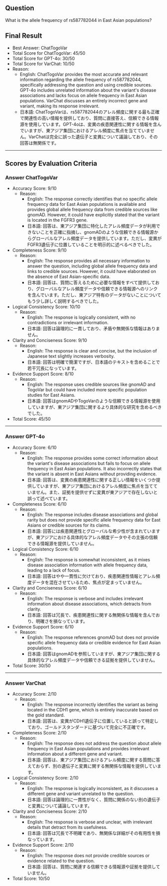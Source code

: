 ## Question

What is the allele frequency of rs587782044 in East Asian populations?

## Final Result

- Best Answer: ChatTogoVar
- Total Score for ChatTogoVar: 45/50
- Total Score for GPT-4o: 30/50
- Total Score for VarChat: 10/50
- Reason:
  - English: ChatTogoVar provides the most accurate and relevant information regarding the allele frequency of rs587782044, specifically addressing the question and using credible sources. GPT-4o includes unrelated information about the variant's disease associations and lacks focus on allele frequency in East Asian populations. VarChat discusses an entirely incorrect gene and variant, making its response irrelevant.
  - 日本語: ChatTogoVarは、rs587782044のアレル頻度に関する最も正確で関連性の高い情報を提供しており、質問に直接答え、信頼できる情報源を使用しています。GPT-4oは、変異の疾患関連性に関する情報を含んでいますが、東アジア集団におけるアレル頻度に焦点を当てていません。VarChatは完全に誤った遺伝子と変異について議論しており、その回答は無関係です。

---

## Scores by Evaluation Criteria

### Answer ChatTogoVar
- Accuracy Score: 9/10
  - Reason: 
    - English: The response correctly identifies that no specific allele frequency data for East Asian populations is available and provides global allele frequency data from credible sources like gnomAD. However, it could have explicitly stated that the variant is located in the FGFR3 gene.
    - 日本語: 回答は、東アジア集団に特化したアレル頻度データが利用できないことを正確に指摘し、gnomADのような信頼できる情報源からグローバルなアレル頻度データを提供しています。ただし、変異がFGFR3遺伝子に位置していることを明示的に述べるべきでした。
- Completeness Score: 9/10
  - Reason: 
    - English: The response provides all necessary information to answer the question, including global allele frequency data and links to credible sources. However, it could have elaborated on the absence of East Asian-specific data.
    - 日本語: 回答は、質問に答えるために必要な情報をすべて提供しており、グローバルなアレル頻度データや信頼できる情報源へのリンクを含んでいます。ただし、東アジア特有のデータがないことについてもう少し詳しく説明するべきでした。
- Logical Consistency Score: 10/10
  - Reason: 
    - English: The response is logically consistent, with no contradictions or irrelevant information.
    - 日本語: 回答は論理的に一貫しており、矛盾や無関係な情報はありません。
- Clarity and Conciseness Score: 9/10
  - Reason: 
    - English: The response is clear and concise, but the inclusion of Japanese text slightly increases verbosity.
    - 日本語: 回答は明確で簡潔ですが、日本語のテキストを含めることで若干冗長になっています。
- Evidence Support Score: 8/10
  - Reason: 
    - English: The response uses credible sources like gnomAD and TogoVar but could have included more specific population studies for East Asians.
    - 日本語: 回答はgnomADやTogoVarのような信頼できる情報源を使用していますが、東アジア集団に関するより具体的な研究を含めるべきでした。
- Total Score: 45/50

---

### Answer GPT-4o
- Accuracy Score: 6/10
  - Reason: 
    - English: The response provides some correct information about the variant's disease associations but fails to focus on allele frequency in East Asian populations. It also incorrectly states that the variant is absent in East Asians without providing evidence.
    - 日本語: 回答は、変異の疾患関連性に関する正しい情報をいくつか提供していますが、東アジア集団におけるアレル頻度に焦点を当てていません。また、証拠を提供せずに変異が東アジアで存在しないと誤って述べています。
- Completeness Score: 6/10
  - Reason: 
    - English: The response includes disease associations and global rarity but does not provide specific allele frequency data for East Asians or credible sources for its claims.
    - 日本語: 回答には疾患関連性とグローバルな希少性が含まれていますが、東アジアにおける具体的なアレル頻度データやその主張の信頼できる情報源を提供していません。
- Logical Consistency Score: 6/10
  - Reason: 
    - English: The response is somewhat inconsistent, as it mixes disease association information with allele frequency data, leading to a lack of focus.
    - 日本語: 回答はやや一貫性に欠けており、疾患関連性情報とアレル頻度データを混在させているため、焦点が定まっていません。
- Clarity and Conciseness Score: 6/10
  - Reason: 
    - English: The response is verbose and includes irrelevant information about disease associations, which detracts from clarity.
    - 日本語: 回答は冗長で、疾患関連性に関する無関係な情報を含んでおり、明確さを損なっています。
- Evidence Support Score: 6/10
  - Reason: 
    - English: The response references gnomAD but does not provide specific allele frequency data or credible evidence for East Asian populations.
    - 日本語: 回答はgnomADを参照していますが、東アジア集団に関する具体的なアレル頻度データや信頼できる証拠を提供していません。
- Total Score: 30/50

---

### Answer VarChat
- Accuracy Score: 2/10
  - Reason: 
    - English: The response incorrectly identifies the variant as being located in the CDH1 gene, which is entirely inaccurate based on the gold standard.
    - 日本語: 回答は、変異がCDH1遺伝子に位置していると誤って特定しており、ゴールドスタンダードに基づいて完全に不正確です。
- Completeness Score: 2/10
  - Reason: 
    - English: The response does not address the question about allele frequency in East Asian populations and provides irrelevant information about a different gene and variant.
    - 日本語: 回答は、東アジア集団におけるアレル頻度に関する質問に答えておらず、別の遺伝子と変異に関する無関係な情報を提供しています。
- Logical Consistency Score: 2/10
  - Reason: 
    - English: The response is logically inconsistent, as it discusses a different gene and variant unrelated to the question.
    - 日本語: 回答は論理的に一貫性がなく、質問に関係のない別の遺伝子と変異について議論しています。
- Clarity and Conciseness Score: 2/10
  - Reason: 
    - English: The response is verbose and unclear, with irrelevant details that detract from its usefulness.
    - 日本語: 回答は冗長で不明確であり、無関係な詳細がその有用性を損なっています。
- Evidence Support Score: 2/10
  - Reason: 
    - English: The response does not provide credible sources or evidence related to the question.
    - 日本語: 回答は、質問に関連する信頼できる情報源や証拠を提供していません。
- Total Score: 10/50
